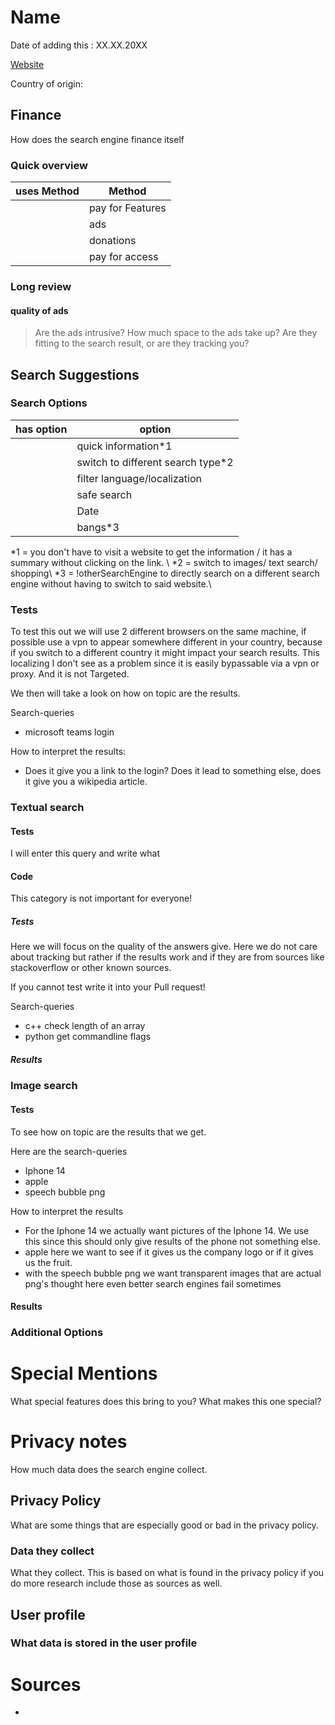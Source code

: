 # Name

Date of adding this : XX.XX.20XX

[Website]()

Country of origin: 


## Finance
How does the search engine finance itself 

### Quick overview
| uses Method | Method           |
|-------------|------------------|
|             | pay for Features |
|             | ads              |
|             | donations        |
|             | pay for access   |

### Long review


#### quality of ads

> Are the ads intrusive? How much space to the ads take up? Are they fitting to the search result, or are they tracking you?

## Search Suggestions

### Search Options

| has option | option                            |
|------------|-----------------------------------|
|            | quick information*1               |
|            | switch to different search type*2 |
|            | filter language/localization      |
|            | safe search                       |
|            | Date                              |
|            | bangs*3                           |




*1 = you don't have to visit a website to get the information / it has a summary without clicking on the link. \\
*2 = switch to images/ text search/ shopping\\
*3 = !otherSearchEngine to directly search on a different search engine without having to switch to said website.\\ 

### Tests

To test this out we will use 2 different browsers on the same machine, if possible use a vpn to appear somewhere different in your country, because if you switch to a different country it might impact your search results. This localizing I don't see as a problem since it is easily bypassable via a vpn or proxy. And it is not Targeted. 

We then will take a look on how on topic are the results. 

Search-queries

- microsoft teams login


How to interpret the results:

- Does it give you a link to the login? Does it lead to something else, does it give you a wikipedia article. 

### Textual search

#### Tests
I will enter this query and write what  

#### Code 
This category is not important for everyone!

##### Tests

Here we will focus on the quality of the answers give. Here we do not care about tracking but rather if the results work and if they are from sources like stackoverflow or other known sources. 

If you cannot test write it into your Pull request!

Search-queries

- c++ check length of an array
- python get commandline flags

##### Results


### Image search

#### Tests
To see how on topic are the results that we get. 


Here are the search-queries

- Iphone 14
- apple
- speech bubble png


How to interpret the results

- For the Iphone 14 we actually want pictures of the Iphone 14. We use this since this should only give results of the phone not something else.
- apple here we want to see if it gives us the company logo or if it gives us the fruit. 
- with the speech bubble png we want transparent images that are actual png's thought here even better search engines fail sometimes


#### Results

### Additional Options

# Special Mentions

What special features does this bring to you? What makes this one special?

# Privacy notes
How much data does the search engine collect. 

## Privacy Policy
What are some things that are especially good or bad in the privacy policy. 

### Data they collect
What they collect. This is based on what is found in the privacy policy if you do more research include those as sources as well. 

## User profile 

### What data is stored in the user profile

# Sources 

- 